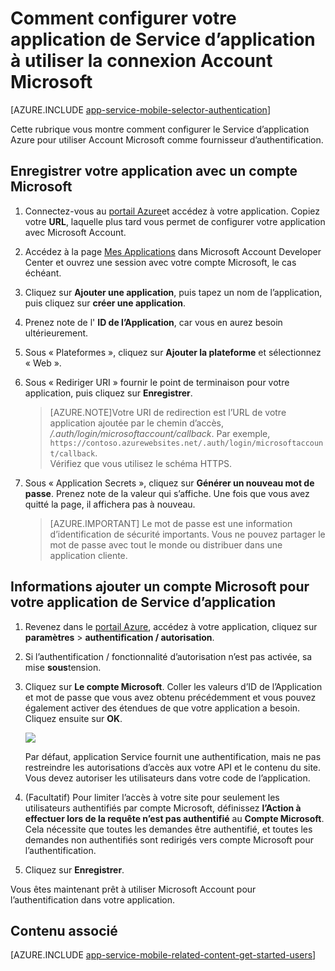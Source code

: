 <properties
    pageTitle="Comment configurer l’authentification Account Microsoft pour votre application de Services d’application"
    description="Découvrez comment configurer l’authentification Account Microsoft pour votre application de Services d’application."
    authors="mattchenderson"
    services="app-service"
    documentationCenter=""
    manager="erikre"
    editor=""/>

<tags
    ms.service="app-service"
    ms.workload="mobile"
    ms.tgt_pltfrm="na"
    ms.devlang="multiple"
    ms.topic="article"
    ms.date="10/01/2016"
    ms.author="mahender"/>

# <a name="how-to-configure-your-app-service-application-to-use-microsoft-account-login"></a>Comment configurer votre application de Service d’application à utiliser la connexion Account Microsoft

[AZURE.INCLUDE [app-service-mobile-selector-authentication](../../includes/app-service-mobile-selector-authentication.md)]

Cette rubrique vous montre comment configurer le Service d’application Azure pour utiliser Account Microsoft comme fournisseur d’authentification. 

## <a name="register-microsoft-account"> </a>Enregistrer votre application avec un compte Microsoft

1. Connectez-vous au [portail Azure]et accédez à votre application. Copiez votre **URL**, laquelle plus tard vous permet de configurer votre application avec Microsoft Account.

2. Accédez à la page [Mes Applications] dans Microsoft Account Developer Center et ouvrez une session avec votre compte Microsoft, le cas échéant.

3. Cliquez sur **Ajouter une application**, puis tapez un nom de l’application, puis cliquez sur **créer une application**.

4. Prenez note de l' **ID de l’Application**, car vous en aurez besoin ultérieurement. 

5. Sous « Plateformes », cliquez sur **Ajouter la plateforme** et sélectionnez « Web ».

6. Sous « Rediriger URI » fournir le point de terminaison pour votre application, puis cliquez sur **Enregistrer**. 
 
    >[AZURE.NOTE]Votre URI de redirection est l’URL de votre application ajoutée par le chemin d’accès, _/.auth/login/microsoftaccount/callback_. Par exemple, `https://contoso.azurewebsites.net/.auth/login/microsoftaccount/callback`.   
    >Vérifiez que vous utilisez le schéma HTTPS.

7. Sous « Application Secrets », cliquez sur **Générer un nouveau mot de passe**. Prenez note de la valeur qui s’affiche. Une fois que vous avez quitté la page, il affichera pas à nouveau.


    > [AZURE.IMPORTANT] Le mot de passe est une information d’identification de sécurité importants. Vous ne pouvez partager le mot de passe avec tout le monde ou distribuer dans une application cliente.

## <a name="secrets"> </a>Informations ajouter un compte Microsoft pour votre application de Service d’application

1. Revenez dans le [portail Azure], accédez à votre application, cliquez sur **paramètres** > **authentification / autorisation**.

2. Si l’authentification / fonctionnalité d’autorisation n’est pas activée, sa mise **sous**tension.

3. Cliquez sur **Le compte Microsoft**. Coller les valeurs d’ID de l’Application et mot de passe que vous avez obtenu précédemment et vous pouvez également activer des étendues de que votre application a besoin. Cliquez ensuite sur **OK**.

    ![][1]

    Par défaut, application Service fournit une authentification, mais ne pas restreindre les autorisations d’accès aux votre API et le contenu du site. Vous devez autoriser les utilisateurs dans votre code de l’application.

4. (Facultatif) Pour limiter l’accès à votre site pour seulement les utilisateurs authentifiés par compte Microsoft, définissez **l’Action à effectuer lors de la requête n’est pas authentifié** au **Compte Microsoft**. Cela nécessite que toutes les demandes être authentifié, et toutes les demandes non authentifiés sont redirigés vers compte Microsoft pour l’authentification.

5. Cliquez sur **Enregistrer**.

Vous êtes maintenant prêt à utiliser Microsoft Account pour l’authentification dans votre application.

## <a name="related-content"> </a>Contenu associé

[AZURE.INCLUDE [app-service-mobile-related-content-get-started-users](../../includes/app-service-mobile-related-content-get-started-users.md)]


<!-- Images. -->

[0]: ./media/app-service-mobile-how-to-configure-microsoft-authentication/app-service-microsoftaccount-redirect.png
[1]: ./media/app-service-mobile-how-to-configure-microsoft-authentication/mobile-app-microsoftaccount-settings.png

<!-- URLs. -->

[Mes Applications]: http://go.microsoft.com/fwlink/p/?LinkId=262039
[Portail Azure]: https://portal.azure.com/
